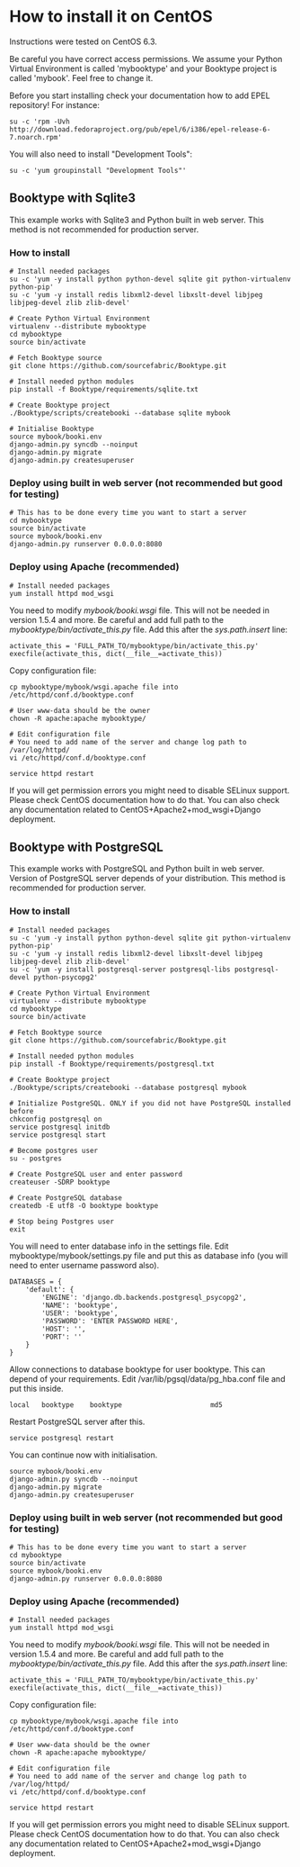 # How to install it on CentOS

Instructions were tested on CentOS 6.3.

Be careful you have correct access permissions. We assume your Python Virtual Environment is called 'mybooktype' and your Booktype project is called 'mybook'. Feel free to change it.

Before you start installing check your documentation how to add EPEL repository! For instance:

    su -c 'rpm -Uvh http://download.fedoraproject.org/pub/epel/6/i386/epel-release-6-7.noarch.rpm'

You will also need to install "Development Tools":

    su -c 'yum groupinstall "Development Tools"'

## Booktype with Sqlite3

This example works with Sqlite3 and Python built in web server. This method is not recommended for production server.

### How to install

    # Install needed packages 
    su -c 'yum -y install python python-devel sqlite git python-virtualenv python-pip'
    su -c 'yum -y install redis libxml2-devel libxslt-devel libjpeg libjpeg-devel zlib zlib-devel'

    # Create Python Virtual Environment
    virtualenv --distribute mybooktype
    cd mybooktype
    source bin/activate

    # Fetch Booktype source
    git clone https://github.com/sourcefabric/Booktype.git

    # Install needed python modules
    pip install -f Booktype/requirements/sqlite.txt

    # Create Booktype project
    ./Booktype/scripts/createbooki --database sqlite mybook

    # Initialise Booktype
    source mybook/booki.env
    django-admin.py syncdb --noinput
    django-admin.py migrate
    django-admin.py createsuperuser

### Deploy using built in web server (not recommended but good for testing)

    # This has to be done every time you want to start a server
    cd mybooktype
    source bin/activate
    source mybook/booki.env
    django-admin.py runserver 0.0.0.0:8080

### Deploy using Apache (recommended)

    # Install needed packages
    yum install httpd mod_wsgi

You need to modify _mybook/booki.wsgi_ file. This will not be needed in version 1.5.4 and more. Be careful and add full path to the _mybooktype/bin/activate_this.py_ file. Add this after the _sys.path.insert_ line:

    activate_this = 'FULL_PATH_TO/mybooktype/bin/activate_this.py' 
    execfile(activate_this, dict(__file__=activate_this))

Copy configuration file:

    cp mybooktype/mybook/wsgi.apache file into /etc/httpd/conf.d/booktype.conf
   
    # User www-data should be the owner
    chown -R apache:apache mybooktype/
    
    # Edit configuration file
    # You need to add name of the server and change log path to /var/log/httpd/ 
    vi /etc/httpd/conf.d/booktype.conf

    service httpd restart

If you will get permission errors you might need to disable SELinux support. Please check CentOS documentation how to do that. You can also check any documentation related to CentOS+Apache2+mod_wsgi+Django deployment.

## Booktype with PostgreSQL

This example works with PostgreSQL and Python built in web server. Version of PostgreSQL server depends of your distribution. This method is recommended for production server.

### How to install

    # Install needed packages 
    su -c 'yum -y install python python-devel sqlite git python-virtualenv python-pip'
    su -c 'yum -y install redis libxml2-devel libxslt-devel libjpeg libjpeg-devel zlib zlib-devel'
    su -c 'yum -y install postgresql-server postgresql-libs postgresql-devel python-psycopg2'

    # Create Python Virtual Environment 
    virtualenv --distribute mybooktype
    cd mybooktype
    source bin/activate

    # Fetch Booktype source
    git clone https://github.com/sourcefabric/Booktype.git

    # Install needed python modules
    pip install -f Booktype/requirements/postgresql.txt

    # Create Booktype project
    ./Booktype/scripts/createbooki --database postgresql mybook

    # Initialize PostgreSQL. ONLY if you did not have PostgreSQL installed before
    chkconfig postgresql on
    service postgresql initdb
    service postgresql start

    # Become postgres user
    su - postgres

    # Create PostgreSQL user and enter password
    createuser -SDRP booktype

    # Create PostgreSQL database
    createdb -E utf8 -O booktype booktype

    # Stop being Postgres user
    exit

You will need to enter database info in the settings file. Edit mybooktype/mybook/settings.py file and put this as database info (you will need to enter username password also).

    DATABASES = {
        'default': {
            'ENGINE': 'django.db.backends.postgresql_psycopg2',
            'NAME': 'booktype',                      
            'USER': 'booktype',
            'PASSWORD': 'ENTER PASSWORD HERE',
            'HOST': '',
            'PORT': ''
        }
    }

Allow connections to database booktype for user booktype. This can depend of your requirements. Edit 
/var/lib/pgsql/data/pg_hba.conf file and put this inside.

    local   booktype    booktype                      md5

Restart PostgreSQL server after this.

    service postgresql restart

You can continue now with initialisation.

    source mybook/booki.env
    django-admin.py syncdb --noinput
    django-admin.py migrate
    django-admin.py createsuperuser


### Deploy using built in web server (not recommended but good for testing)

    # This has to be done every time you want to start a server
    cd mybooktype
    source bin/activate
    source mybook/booki.env
    django-admin.py runserver 0.0.0.0:8080

### Deploy using Apache (recommended)

    # Install needed packages
    yum install httpd mod_wsgi

You need to modify _mybook/booki.wsgi_ file. This will not be needed in version 1.5.4 and more. Be careful and add full path to the _mybooktype/bin/activate_this.py_ file. Add this after the _sys.path.insert_ line:

    activate_this = 'FULL_PATH_TO/mybooktype/bin/activate_this.py' 
    execfile(activate_this, dict(__file__=activate_this))

Copy configuration file:

    cp mybooktype/mybook/wsgi.apache file into /etc/httpd/conf.d/booktype.conf
   
    # User www-data should be the owner
    chown -R apache:apache mybooktype/
    
    # Edit configuration file
    # You need to add name of the server and change log path to /var/log/httpd/ 
    vi /etc/httpd/conf.d/booktype.conf

    service httpd restart

If you will get permission errors you might need to disable SELinux support. Please check CentOS documentation how to do that. You can also check any documentation related to CentOS+Apache2+mod_wsgi+Django deployment.